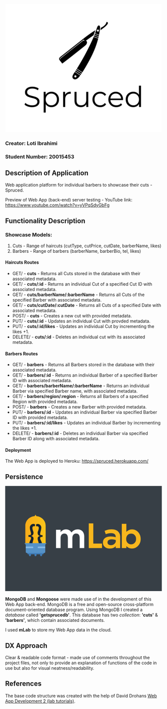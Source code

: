  ![alt text](https://github.com/loti-ibrahimi/Spruced/blob/master/Spruced-logo.png) 
 ### Creator: Loti Ibrahimi 
 ### Student Number: 20015453
 
 ## Description of Application 
 Web application platform for individual barbers to showcase their cuts - Spruced.
 
 Preview of Web App (back-end) server testing - YouTube link: https://www.youtube.com/watch?v=yVPqSdyGbFg
 
 ## Functionality Description
 ### Showcase Models:
 1. Cuts - Range of haircuts (cutType, cutPrice, cutDate, barberName, likes)
 2. Barbers - Range of barbers (barberName, barberBio, tel, likes)
 
 #### Haircuts Routes
 * GET/ - **cuts** - Returns all Cuts stored in the database with their associated metadata.
 * GET/ - **cuts/:id** - Returns an individual Cut of a specified Cut ID with associated metadata.
 * GET/ - **cuts/barberName/:barberName** - Returns all Cuts of the specified Barber with associated metadata.
 * GET/ - **cuts/cutDate/:cutDate** - Returns all Cuts of a specified Date with associated metadata.
 * POST/ - **cuts** - Creates a new cut with provided metadata.
 * PUT/ - **cuts/:id** - Updates an individual Cut with provded metadata.
 * PUT/ - **cuts/:id/likes** - Updates an individual Cut by incrementing the likes +1.
 * DELETE/ - **cuts/:id** - Deletes an individual cut with its associated metadata.
 
 #### Barbers Routes
 * GET/ - **barbers** - Returns all Barbers stored in the database with their associated metadata.
 * GET/ - **barbers/:id** - Returns an individual Barber of a specified Barber ID with associated metadata.
 * GET/ - **barbers/barberName/:barberName** - Returns an individual Barber via specified Barber name, with associated metadata.
 * GET/ - **barbers/region/:region** - Returns all Barbers of a specified Region with provided metadata.
 * POST/ - **barbers** - Creates a new Barber with provided metadata.
 * PUT/ - **barbers/:id** - Updates an individual Barber via specified Barber ID with provided metadata.
 * PUT/ - **barbers/:id/likes** - Updates an individual Barber by incrementing the likes +1.
 * DELETE/ - **barbers/:id** - Deletes an individual Barber via specified Barber ID along with associated metadata.
 
 #### Deployment
 The Web App is deployed to Heroku: https://spruced.herokuapp.com/
 
 ## Persistence ## 
 ![alt text](https://github.com/loti-ibrahimi/Spruced/blob/master/mlab.png)
 
 **MongoDB** and **Mongoose** were made use of in the development of this Web App back-end. 
 MongoDB is a free and open-source cross-platform document-oriented database program. 
 Using MongoDB I created a *database* called **'getsprucedb'**. This database has two *collection*: **'cuts'** & **'barbers'**, which contain associated documents. 
 
 I used **mLab** to store my Web App data in the cloud.  
 
 ## DX Approach
 Clear & readable code format - made use of comments throughout the project files, not only to provide an explanation of functions of the code in use but also for visual neatness/readability. 
 
 ## References ##
 The base code structure was created with the help of David Drohans [Web App Development 2 (lab tutorials)](https://ddrohan.github.io/wit-wad-2-2018/topic02-wad/index.html).

